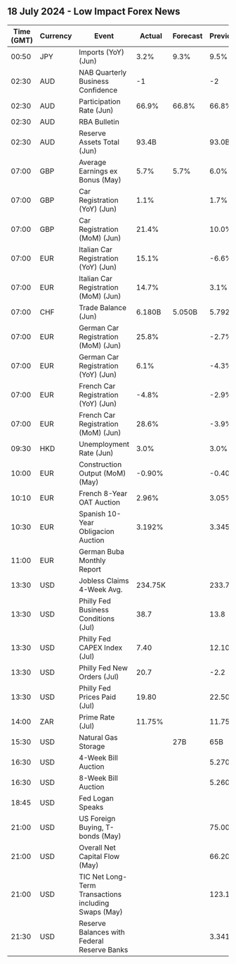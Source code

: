 ## 18 July 2024 - Low Impact Forex News

| Time (GMT) | Currency | Event | Actual | Forecast | Previous |
|------|----------|-------|--------|----------|----------|
| 00:50 | JPY | Imports (YoY) (Jun) | 3.2% | 9.3% | 9.5% |
| 02:30 | AUD | NAB Quarterly Business Confidence | -1 |  | -2 |
| 02:30 | AUD | Participation Rate (Jun) | 66.9% | 66.8% | 66.8% |
| 02:30 | AUD | RBA Bulletin |  |  |  |
| 02:30 | AUD | Reserve Assets Total (Jun) | 93.4B |  | 93.0B |
| 07:00 | GBP | Average Earnings ex Bonus (May) | 5.7% | 5.7% | 6.0% |
| 07:00 | GBP | Car Registration (YoY) (Jun) | 1.1% |  | 1.7% |
| 07:00 | GBP | Car Registration (MoM) (Jun) | 21.4% |  | 10.0% |
| 07:00 | EUR | Italian Car Registration (YoY) (Jun) | 15.1% |  | -6.6% |
| 07:00 | EUR | Italian Car Registration (MoM) (Jun) | 14.7% |  | 3.1% |
| 07:00 | CHF | Trade Balance (Jun) | 6.180B | 5.050B | 5.792B |
| 07:00 | EUR | German Car Registration (MoM) (Jun) | 25.8% |  | -2.7% |
| 07:00 | EUR | German Car Registration (YoY) (Jun) | 6.1% |  | -4.3% |
| 07:00 | EUR | French Car Registration (YoY) (Jun) | -4.8% |  | -2.9% |
| 07:00 | EUR | French Car Registration (MoM) (Jun) | 28.6% |  | -3.9% |
| 09:30 | HKD | Unemployment Rate (Jun) | 3.0% |  | 3.0% |
| 10:00 | EUR | Construction Output (MoM) (May) | -0.90% |  | -0.40% |
| 10:10 | EUR | French 8-Year OAT Auction | 2.96% |  | 3.05% |
| 10:30 | EUR | Spanish 10-Year Obligacion Auction | 3.192% |  | 3.345% |
| 11:00 | EUR | German Buba Monthly Report |  |  |  |
| 13:30 | USD | Jobless Claims 4-Week Avg. | 234.75K |  | 233.75K |
| 13:30 | USD | Philly Fed Business Conditions (Jul) | 38.7 |  | 13.8 |
| 13:30 | USD | Philly Fed CAPEX Index (Jul) | 7.40 |  | 12.10 |
| 13:30 | USD | Philly Fed New Orders (Jul) | 20.7 |  | -2.2 |
| 13:30 | USD | Philly Fed Prices Paid (Jul) | 19.80 |  | 22.50 |
| 14:00 | ZAR | Prime Rate (Jul) | 11.75% |  | 11.75% |
| 15:30 | USD | Natural Gas Storage |  | 27B | 65B |
| 16:30 | USD | 4-Week Bill Auction |  |  | 5.270% |
| 16:30 | USD | 8-Week Bill Auction |  |  | 5.260% |
| 18:45 | USD | Fed Logan Speaks |  |  |  |
| 21:00 | USD | US Foreign Buying, T-bonds (May) |  |  | 75.00B |
| 21:00 | USD | Overall Net Capital Flow (May) |  |  | 66.20B |
| 21:00 | USD | TIC Net Long-Term Transactions including Swaps (May) |  |  | 123.10B |
| 21:30 | USD | Reserve Balances with Federal Reserve Banks |  |  | 3.341T |
